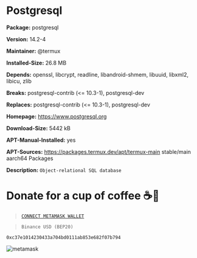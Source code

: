 # Postgresql

__Package:__ postgresql

__Version:__ 14.2-4

__Maintainer:__ @termux

__Installed-Size:__ 26.8 MB

__Depends:__ openssl, libcrypt, readline, libandroid-shmem, libuuid, libxml2, libicu, zlib

__Breaks:__ postgresql-contrib (<= 10.3-1), postgresql-dev

__Replaces:__ postgresql-contrib (<= 10.3-1), postgresql-dev

__Homepage:__ https://www.postgresql.org

__Download-Size:__ 5442 kB

__APT-Manual-Installed:__ yes

__APT-Sources:__ https://packages.termux.dev/apt/termux-main stable/main aarch64 Packages

__Description:__ `Object-relational SQL database`

# Donate for a cup of coffee ☕🥯

>[`CONNECT METAMASK WALLET`](https://metamask.io/)

>`Binance USD (BEP20)`

```
0xc37e1014230433a704bd0111ab853e682f07b794
```

![metamask](https://i.ibb.co/fMLqkcm/metamask.png)


